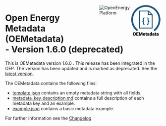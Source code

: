 <!--
SPDX-FileCopyrightText: 2023 Ludwig Hülk <Ludee> © Reiner Lemoine Institut
SPDX-FileCopyrightText: 2023 Jonas Huber <jh-RLI> © Reiner Lemoine Institut
SPDX-FileCopyrightText: 2023 Christian Hofmann <christian-rli> © Reiner Lemoine Institut
SPDX-FileCopyrightText: oemetadata <https://github.com/OpenEnergyPlatform/oemetadata/>
SPDX-License-Identifier: MIT
-->

<a href="https://github.com/OpenEnergyPlatform/oemetadata/"><img align="right" width="100" height="100" src="https://raw.githubusercontent.com/OpenEnergyPlatform/organisation/production/logo/OpenEnergyFamily_Logo_OEMetadata.png" alt="OpenEnergyMetadata"></a>
<a href="https://openenergyplatform.org/"><img align="right" width="100" height="100" src="https://avatars2.githubusercontent.com/u/37101913?s=400&u=9b593cfdb6048a05ea6e72d333169a65e7c922be&v=4" alt="OpenEnergyPlatform"></a>


# Open Energy Metadata (OEMetadata) <br> - Version 1.6.0 (deprecated)

This is OEMetadata version 1.6.0 . This release has been integrated in the OEP.
The version has been updated and is marked as deprecated. See the [latest version](https://github.com/OpenEnergyPlatform/oemetadata/tree/production/oemetadata/latest).

The OEMetadata contains the following files:

* [template.json](https://github.com/OpenEnergyPlatform/oemetadata/blob/production/oemetadata/v1/v160/template.json) contains an empty metadata string with all fields.
* [metadata_key_description.md](https://github.com/OpenEnergyPlatform/oemetadata/blob/production/oemetadata/v1/v160/metadata_key_description.md) contains a full description of each metadata key and an example.
* [example.json](https://github.com/OpenEnergyPlatform/oemetadata/blob/production/oemetadata/v1/v160/example.json) contains a basic metadata example.

For further information see the [Changelog](https://github.com/OpenEnergyPlatform/oemetadata/blob/production/CHANGELOG.md).

